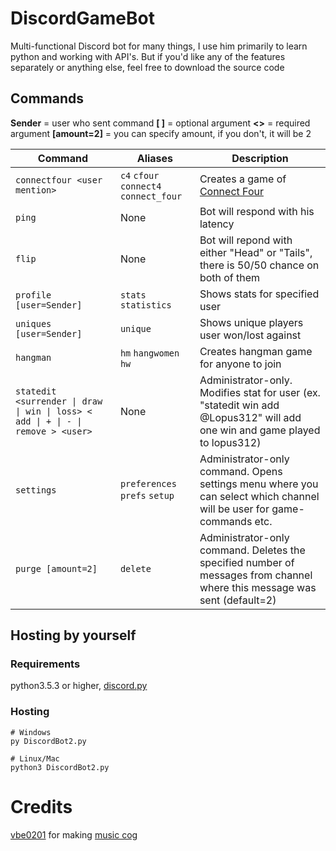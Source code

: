 # DiscordGameBot
Multi-functional Discord bot for many things, I use him primarily to learn python and working with API's. But if you'd like any of the features separately or anything else, feel free to download the source code

## Commands
**Sender** = user who sent command
**[ ]** = optional argument
**<>** = required argument
**[amount=2]** = you can specify amount, if you don't, it will be 2

| Command | Aliases | Description |
| --- | --- | --- |
| `connectfour <user mention>` | `c4` `cfour` `connect4` `connect_four` | Creates a game of [Connect Four](https://en.wikipedia.org/wiki/Connect_Four) |
| `ping` | None | Bot will respond with his latency |
| `flip` | None | Bot will repond with either "Head" or "Tails", there is 50/50 chance on both of them|
| `profile [user=Sender]` | `stats` `statistics` | Shows stats for specified user |
| `uniques [user=Sender]` | `unique` | Shows unique players user won/lost against |
| `hangman` | `hm` `hangwomen` `hw` | Creates hangman game for anyone to join |
| `statedit <surrender \| draw \| win \| loss> < add \| + \| - \| remove > <user>` | None | Administrator-only. Modifies stat for user (ex. "statedit win add @Lopus312" will add one win and game played to lopus312) |
| `settings` | `preferences` `prefs` `setup` | Administrator-only command. Opens settings menu where you can select which channel will be user for game-commands etc. |
| `purge [amount=2]` | `delete` | Administrator-only command. Deletes the specified number of messages from channel where this message was sent (default=2)|

## Hosting by yourself
### Requirements
python3.5.3 or higher, [discord.py](https://github.com/Rapptz/discord.py)

### Hosting

```
# Windows
py DiscordBot2.py

# Linux/Mac
python3 DiscordBot2.py
```

# Credits
[vbe0201](https://gist.github.com/vbe0201) for making [music cog](https://gist.github.com/vbe0201/ade9b80f2d3b64643d854938d40a0a2d)
